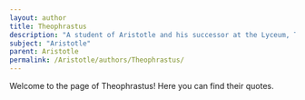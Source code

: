 ```yaml
---
layout: author
title: Theophrastus
description: "A student of Aristotle and his successor at the Lyceum, Theophrastus is known for his works on botany and ethics, continuing Aristotle's legacy."
subject: "Aristotle"
parent: Aristotle
permalink: /Aristotle/authors/Theophrastus/
---
```


Welcome to the page of Theophrastus! Here you can find their quotes.
